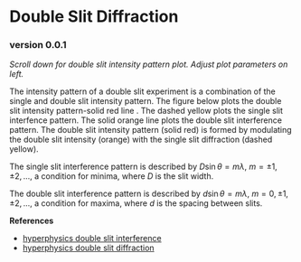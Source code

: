 # Double Slit Diffraction 
### version 0.0.1

*Scroll down for double slit intensity pattern plot. Adjust plot parameters on left.* 

The intensity pattern of a double slit experiment is a combination of the single and double slit intensity pattern. The figure below plots the double slit intensity pattern-solid red line . The dashed yellow plots the single slit interfence pattern. The solid orange line plots the double slit interference pattern. The double slit intensity pattern (solid red) is formed by modulating the double slit intensity (orange) with the single slit diffraction (dashed yellow).

The single slit interference pattern is described by $D \sin \theta = m \lambda$, $m=\pm 1, \pm 2, ...$, a condition for minima, where $D$ is the slit width. 

The double slit interference pattern is described by $d \sin \theta = m \lambda$, $m= 0, \pm 1, \pm 2, ...$, a condition for maxima, where $d$ is the spacing between slits. 

**References**
* [hyperphysics double slit interference](http://hyperphysics.phy-astr.gsu.edu/hbase/phyopt/slits.html)
* [hyperphysics double slit diffraction](http://hyperphysics.phy-astr.gsu.edu/hbase/phyopt/dslit.html)